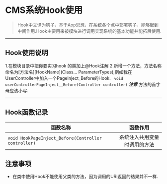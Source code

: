 # CMS系统Hook使用
>Hook中文译为钩子，基于Aop思想，在系统各个点中部署钩子，能够起到中间作用.Hook主要用来被模块进行调用实现系统的基本功能并能拓展使用.


**************
## Hook使用说明
   1.在模块目录中把你要实习hook 的类加上@Hook注解
   2.新增一个方法，方法名称命名为[方法名][HookName](Class... ParameterTypes),例如我在UserController中加入一个PageInject_Before的Hook.
    ``` void userControllerPageInject__Before(Controller controller)```
    ***注意*** 方法的首字母应该小写.

****************

## Hook函数记录
| 函数名称 | 函数作用 |
| ------------- |:-------------:|
| ```void HookPageInject_Before(Controller controller) ```|  系统注入共用变量时调用的方法|

## 注意事项

- 在类中使用Hook不能使用父类的方法，因为调用的URl返回的结果并不一样.
